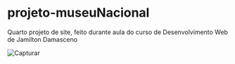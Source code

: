 # projeto-museuNacional
 Quarto projeto de site, feito durante aula do curso de Desenvolvimento Web de Jamilton Damasceno
 
![Capturar](https://user-images.githubusercontent.com/66340495/86520268-b433af00-be18-11ea-9268-a3be6d0a14b7.PNG)
